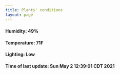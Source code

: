 ```yaml
---
title: Plants' conditions
layout: page
---
```



#### Humidity: 49%
#### Temperature: 71F
#### Lighting: Low
#### Time of last update: Sun May  2 12:39:01 CDT 2021
